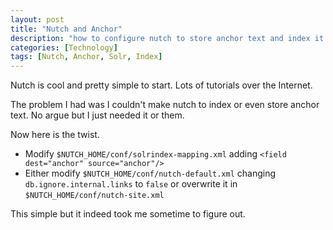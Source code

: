 ```yaml
---
layout: post
title: "Nutch and Anchor"
description: "how to configure nutch to store anchor text and index it into solr"
categories: [Technology]
tags: [Nutch, Anchor, Solr, Index]
---
```



Nutch is cool and pretty simple to start. Lots of tutorials over the Internet.

The problem I had was I couldn't make nutch to index or even store anchor text. No argue
but I just needed it or them.

Now here is the twist.

* Modify `$NUTCH_HOME/conf/solrindex-mapping.xml` adding `<field dest="anchor" source="anchor"/>`
* Either modify `$NUTCH_HOME/conf/nutch-default.xml` changing `db.ignore.internal.links` to `false`
  or overwrite it in `$NUTCH_HOME/conf/nutch-site.xml`

This simple but it indeed took me sometime to figure out.
